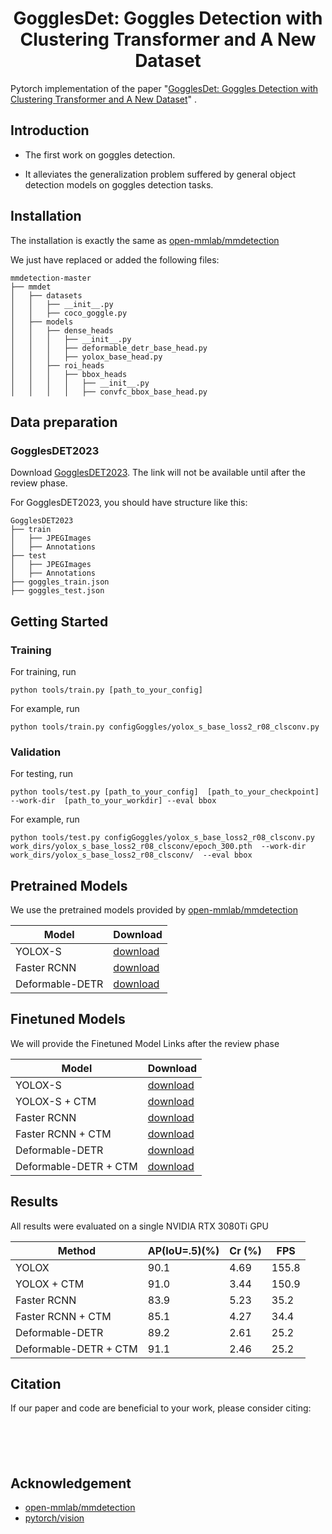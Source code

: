 <div align="center">

# GogglesDet: Goggles Detection with Clustering Transformer and A New Dataset

</div>


Pytorch implementation of the paper "[GogglesDet: Goggles Detection with Clustering Transformer and A New Dataset]()" .

## Introduction
* The first work on goggles detection. 

* It alleviates the generalization problem suffered by general object detection models on goggles detection tasks.
## Installation
The installation is exactly the same as [open-mmlab/mmdetection](https://github.com/open-mmlab/mmdetection)

We just have replaced or added the following files:
```
mmdetection-master
├── mmdet
│   ├── datasets
│   │   ├── __init__.py
│   │   ├── coco_goggle.py
│   ├── models
│   │   ├── dense_heads
│   │   │   ├── __init__.py
│   │   │   ├── deformable_detr_base_head.py
│   │   │   ├── yolox_base_head.py
│   │   ├── roi_heads
│   │   │   ├── bbox_heads
│   │   │   │   ├── __init__.py
│   │   │   │   ├── convfc_bbox_base_head.py
```

## Data preparation

### GogglesDET2023

Download [GogglesDET2023]( ). The link will not be available until after the review phase.


For GogglesDET2023, you should have structure like this:
```
GogglesDET2023
├── train
│   ├── JPEGImages
│   ├── Annotations
├── test
│   ├── JPEGImages
│   ├── Annotations
├── goggles_train.json
├── goggles_test.json

```

## Getting Started

### Training
For training, run
```Shell
python tools/train.py [path_to_your_config] 
```

For example, run
```Shell
python tools/train.py configGoggles/yolox_s_base_loss2_r08_clsconv.py
```

### Validation
For testing, run
```Shell
python tools/test.py [path_to_your_config]  [path_to_your_checkpoint] --work-dir  [path_to_your_workdir] --eval bbox
```

For example, run
```Shell
python tools/test.py configGoggles/yolox_s_base_loss2_r08_clsconv.py work_dirs/yolox_s_base_loss2_r08_clsconv/epoch_300.pth  --work-dir work_dirs/yolox_s_base_loss2_r08_clsconv/  --eval bbox
```

## Pretrained Models
We use the pretrained models provided by [open-mmlab/mmdetection](https://github.com/open-mmlab/mmdetection)

| Model           | Download |
|-----------------|----------|
| YOLOX-S         |[download](https://download.openmmlab.com/mmdetection/v2.0/yolox/yolox_s_8x8_300e_coco/yolox_s_8x8_300e_coco_20211121_095711-4592a793.pth)       |
| Faster RCNN     |[download](https://download.openmmlab.com/mmdetection/v2.0/faster_rcnn/faster_rcnn_r50_fpn_2x_coco/faster_rcnn_r50_fpn_2x_coco_bbox_mAP-0.384_20200504_210434-a5d8aa15.pth)    |
| Deformable-DETR |[download](https://download.openmmlab.com/mmdetection/v2.0/deformable_detr/deformable_detr_r50_16x2_50e_coco/deformable_detr_r50_16x2_50e_coco_20210419_220030-a12b9512.pth)            |


## Finetuned Models
We will provide the Finetuned Model Links after the review phase

| Model                 | Download     |
|-----------------------|--------------|
| YOLOX-S               | [download](https://pan.baidu.com/s/1oF4hd0pIAce1v_9UFK701A?pwd=1pph) |
| YOLOX-S + CTM         |[download](https://pan.baidu.com/s/1j-CLY16AiauaKZQi4SQo-w?pwd=z5u0)              |
| Faster RCNN           |[download](https://pan.baidu.com/s/1Pw8SuOzYh2fR3loYyWJUaQ?pwd=1234)              |
| Faster RCNN + CTM     | [download](https://pan.baidu.com/s/1x5-y0UzWFWAgGi5bwhGIgA?pwd=1234)             |
| Deformable-DETR       | [download](https://pan.baidu.com/s/18Qc48icCXLTCICNmI2_YaA?pwd=1234)             |
| Deformable-DETR + CTM | [download](https://pan.baidu.com/s/1WEu04iOddVLJ_N-OL-Kqaw?pwd=1234)             |


## Results
 All results were evaluated on a single NVIDIA RTX 3080Ti GPU 

|   Method  | AP(IoU=.5)(\%) |   Cr (\%) | FPS   |
|-----|----------------|-----|-------|
|  YOLOX   | 90.1           | 4.69    | 155.8 |
|YOLOX + CTM      | 91.0           | 3.44    | 150.9 |
|Faster RCNN     | 83.9               |5.23     | 35.2  |
|Faster RCNN + CTM     | 85.1               |4.27     | 34.4  |
|Deformable-DETR     | 89.2               | 2.61    | 25.2  |
|Deformable-DETR + CTM     |  91.1              |2.46     | 25.2  |


## Citation

If our paper and code are beneficial to your work, please consider citing:
```





```

## Acknowledgement
<!--ts-->
* [open-mmlab/mmdetection](https://github.com/open-mmlab/mmdetection)
* [pytorch/vision](https://github.com/pytorch/vision)
<!--te-->